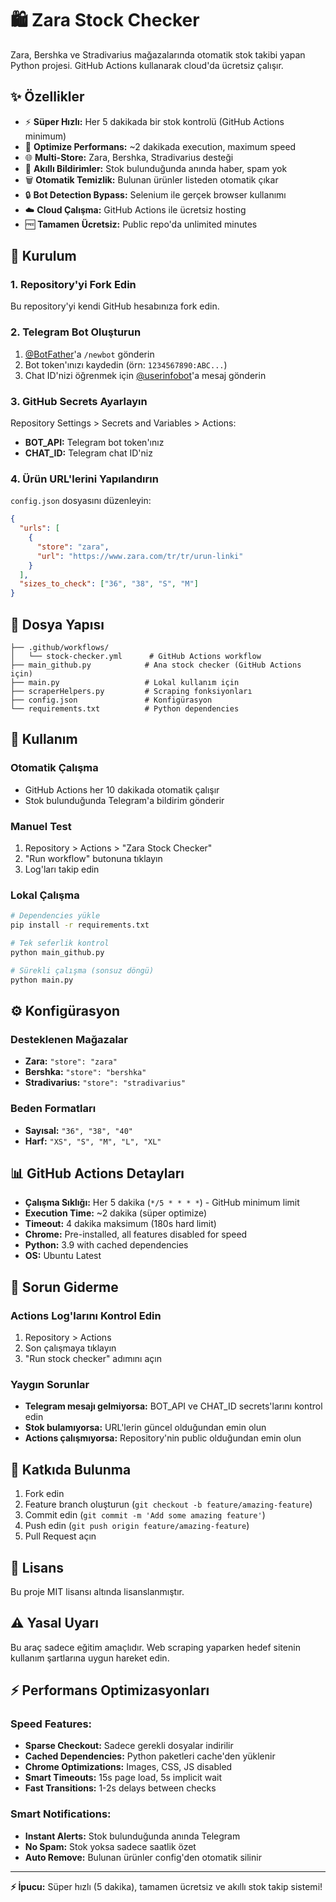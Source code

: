 # 🛍️ Zara Stock Checker

Zara, Bershka ve Stradivarius mağazalarında otomatik stok takibi yapan Python projesi. GitHub Actions kullanarak cloud'da ücretsiz çalışır.

## ✨ Özellikler

- ⚡ **Süper Hızlı:** Her 5 dakikada bir stok kontrolü (GitHub Actions minimum)
- 🚀 **Optimize Performans:** ~2 dakikada execution, maximum speed
- 🌐 **Multi-Store:** Zara, Bershka, Stradivarius desteği  
- 📱 **Akıllı Bildirimler:** Stok bulunduğunda anında haber, spam yok
- 🗑️ **Otomatik Temizlik:** Bulunan ürünler listeden otomatik çıkar
- 🔒 **Bot Detection Bypass:** Selenium ile gerçek browser kullanımı
- ☁️ **Cloud Çalışma:** GitHub Actions ile ücretsiz hosting
- 🆓 **Tamamen Ücretsiz:** Public repo'da unlimited minutes

## 🚀 Kurulum

### 1. Repository'yi Fork Edin
Bu repository'yi kendi GitHub hesabınıza fork edin.

### 2. Telegram Bot Oluşturun
1. [@BotFather](https://t.me/botfather)'a `/newbot` gönderin
2. Bot token'ınızı kaydedin (örn: `1234567890:ABC...`)
3. Chat ID'nizi öğrenmek için [@userinfobot](https://t.me/userinfobot)'a mesaj gönderin

### 3. GitHub Secrets Ayarlayın
Repository Settings > Secrets and Variables > Actions:

- **BOT_API:** Telegram bot token'ınız
- **CHAT_ID:** Telegram chat ID'niz

### 4. Ürün URL'lerini Yapılandırın
`config.json` dosyasını düzenleyin:

```json
{
  "urls": [
    {
      "store": "zara",
      "url": "https://www.zara.com/tr/tr/urun-linki"
    }
  ],
  "sizes_to_check": ["36", "38", "S", "M"]
}
```

## 📁 Dosya Yapısı

```
├── .github/workflows/
│   └── stock-checker.yml      # GitHub Actions workflow
├── main_github.py            # Ana stock checker (GitHub Actions için)
├── main.py                   # Lokal kullanım için
├── scraperHelpers.py         # Scraping fonksiyonları  
├── config.json               # Konfigürasyon
└── requirements.txt          # Python dependencies
```

## 🔧 Kullanım

### Otomatik Çalışma
- GitHub Actions her 10 dakikada otomatik çalışır
- Stok bulunduğunda Telegram'a bildirim gönderir

### Manuel Test
1. Repository > Actions > "Zara Stock Checker"
2. "Run workflow" butonuna tıklayın
3. Log'ları takip edin

### Lokal Çalışma
```bash
# Dependencies yükle
pip install -r requirements.txt

# Tek seferlik kontrol
python main_github.py

# Sürekli çalışma (sonsuz döngü)
python main.py
```

## ⚙️ Konfigürasyon

### Desteklenen Mağazalar
- **Zara:** `"store": "zara"`
- **Bershka:** `"store": "bershka"`  
- **Stradivarius:** `"store": "stradivarius"`

### Beden Formatları
- **Sayısal:** `"36", "38", "40"`
- **Harf:** `"XS", "S", "M", "L", "XL"`

## 📊 GitHub Actions Detayları

- **Çalışma Sıklığı:** Her 5 dakika (`*/5 * * * *`) - GitHub minimum limit
- **Execution Time:** ~2 dakika (süper optimize)
- **Timeout:** 4 dakika maksimum (180s hard limit)
- **Chrome:** Pre-installed, all features disabled for speed
- **Python:** 3.9 with cached dependencies
- **OS:** Ubuntu Latest

## 🐛 Sorun Giderme

### Actions Log'larını Kontrol Edin
1. Repository > Actions
2. Son çalışmaya tıklayın
3. "Run stock checker" adımını açın

### Yaygın Sorunlar
- **Telegram mesajı gelmiyorsa:** BOT_API ve CHAT_ID secrets'larını kontrol edin
- **Stok bulamıyorsa:** URL'lerin güncel olduğundan emin olun
- **Actions çalışmıyorsa:** Repository'nin public olduğundan emin olun

## 🤝 Katkıda Bulunma

1. Fork edin
2. Feature branch oluşturun (`git checkout -b feature/amazing-feature`)
3. Commit edin (`git commit -m 'Add some amazing feature'`)
4. Push edin (`git push origin feature/amazing-feature`)
5. Pull Request açın

## 📄 Lisans

Bu proje MIT lisansı altında lisanslanmıştır.

## ⚠️ Yasal Uyarı

Bu araç sadece eğitim amaçlıdır. Web scraping yaparken hedef sitenin kullanım şartlarına uygun hareket edin.

## ⚡ Performans Optimizasyonları

### **Speed Features:**
- **Sparse Checkout:** Sadece gerekli dosyalar indirilir
- **Cached Dependencies:** Python paketleri cache'den yüklenir  
- **Chrome Optimizations:** Images, CSS, JS disabled
- **Smart Timeouts:** 15s page load, 5s implicit wait
- **Fast Transitions:** 1-2s delays between checks

### **Smart Notifications:**
- **Instant Alerts:** Stok bulunduğunda anında Telegram
- **No Spam:** Stok yoksa sadece saatlik özet
- **Auto Remove:** Bulunan ürünler config'den otomatik silinir

---

**⚡ İpucu:** Süper hızlı (5 dakika), tamamen ücretsiz ve akıllı stok takip sistemi!
